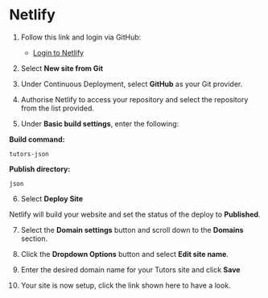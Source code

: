 # Netlify

1. Follow this link and login via GitHub:
    - [Login to Netlify](https://netlify.com)
2. Select **New site from Git**

3. Under Continuous Deployment, select **GitHub** as your Git provider.

4. Authorise Netlify to access your repository and select the repository from the list provided.

5. Under **Basic build settings**, enter the following:

**Build command:**
  ~~~
  tutors-json
  ~~~
**Publish directory:**
  ~~~
  json
  ~~~

6. Select **Deploy Site**

Netlify will build your website and set the status of the deploy to **Published**.

7. Select the **Domain settings** button and scroll down to the **Domains** section.

8. Click the **Dropdown Options** button and select **Edit site name**.

9. Enter the desired domain name for your Tutors site and click **Save**

10. Your site is now setup, click the link shown here to have a look.